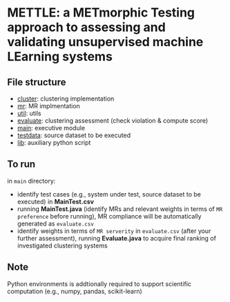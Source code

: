 # METTLE: a METmorphic Testing approach to assessing and validating unsupervised machine LEarning systems

## File structure

- [cluster](mettle/src/main/java/org/whu/mettle/cluster): clustering implementation
- [mr](mettle/src/main/java/org/whu/mettle/mr): MR implmentation
- [util](mettle/src/main/java/org/whu/mettle/util): utils
- [evaluate](mettle/src/main/java/org/whu/mettle/evaluate): clustering assessment (check violation & compute score)
- [main](mettle/src/main/java/org/whu/mettle/main): executive module
- [testdata](mettle/src/main/resources/testdata): source dataset to be executed
- [lib](mettle/lib): auxiliary python script

## To run

in `main` directory:

- identify test cases (e.g., system under test, source dataset to be executed) in **MainTest.csv**
- running **MainTest.java** (identify MRs and relevant weights in terms of `MR preference` before running), MR compliance will be automatically generated as `evaluate.csv`
- identify weights in terms of `MR serverity` in `evaluate.csv` (after your further assessment), running **Evaluate.java** to acquire final ranking of investigated clustering systems


## Note

Python environments is addtionally required to support scientific computation (e.g., numpy, pandas, scikit-learn)
